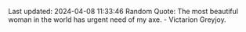 Last updated: 2024-04-08 11:33:46
Random Quote: The most beautiful woman in the world has urgent need of my axe.  -  Victarion Greyjoy.